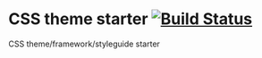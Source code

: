 # CSS theme starter [![Build Status][ci-img]][ci]

CSS theme/framework/styleguide starter

[ci-img]: https://travis-ci.org/jrencz/test-documentcss.svg
[ci]: https://travis-ci.org/jrencz/test-documentcss

